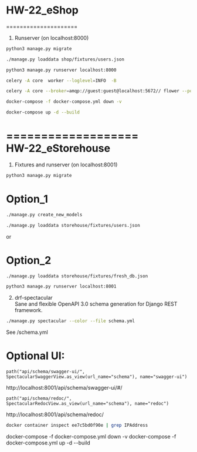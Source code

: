 # HW-22_eShop
=====================
1. Runserver (on localhost:8000)

```bash
python3 manage.py migrate
```

```bash
./manage.py loaddata shop/fixtures/users.json
```

```bash
python3 manage.py runserver localhost:8000
```

```bash
celery -A core  worker --loglevel=INFO  -B  
```

```bash
celery -A core --broker=amqp://guest:guest@localhost:5672// flower --port=5555 --basic_auth=admin:admin
```


```bash
docker-compose -f docker-compose.yml down -v
```

```bash
docker-compose up -d --build
```



===================  
 HW-22_eStorehouse  
===================  
1. Fixtures and runserver (on localhost:8001)  
```bash
python3 manage.py migrate
```
# Option_1  
```bash
./manage.py create_new_models  
```
```bash
./manage.py loaddata storehouse/fixtures/users.json
```

or  

# Option_2  
```bash
./manage.py loaddata storehouse/fixtures/fresh_db.json
```

```bash
python3 manage.py runserver localhost:8001
```

2. drf-spectacular  
    Sane and flexible OpenAPI 3.0 schema generation for Django REST framework.  
```bash
./manage.py spectacular --color --file schema.yml
```
See /schema.yml  

# Optional UI:  
    path("api/schema/swagger-ui/", SpectacularSwaggerView.as_view(url_name="schema"), name="swagger-ui")   
http://localhost:8001/api/schema/swagger-ui/#/  

    path("api/schema/redoc/", SpectacularRedocView.as_view(url_name="schema"), name="redoc")  
http://localhost:8001/api/schema/redoc/  



```bash
docker container inspect ee7c5bd0f90e | grep IPAddress
```

docker-compose -f docker-compose.yml down -v
docker-compose -f docker-compose.yml up -d --build
